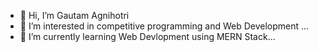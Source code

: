 - 👋 Hi, I’m Gautam Agnihotri
- 👀 I’m interested in competitive programming and Web Development ...
- 🌱 I’m currently learning Web Devlopment using MERN Stack...



